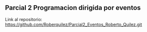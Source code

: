 ## Parcial 2 Programacion dirigida por eventos 

Link al repositorio: https://github.com/Roberquilez/Parcial2_Eventos_Roberto_Quilez.git

